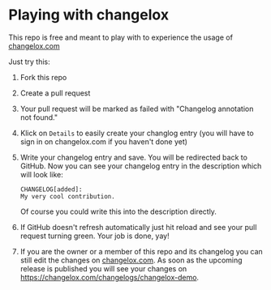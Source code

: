 # Playing with changelox
This repo is free and meant to play with to experience the usage of [changelox.com](https://changelox.com)

Just try this:
1. Fork this repo
2. Create a pull request
3. Your pull request will be marked as failed with "Changelog annotation not found."
4. Klick on `Details` to easily create your changlog entry (you will have to sign in on changelox.com if you haven't done yet)
5. Write your changelog entry and save. You will be redirected back to GitHub.
    Now you can see your changelog entry in the description which will look like:
    ```
    CHANGELOG[added]:
    My very cool contribution.
    ```

    Of course you could write this into the description directly.
6. If GitHub doesn't refresh automatically just hit reload and see your pull request turning green. Your job is done, yay!
7.  If you are the owner or a member of this repo and its changelog you can still edit the changes on [changelox.com](https://changelox.com). As soon as the upcoming release is published you will see your changes on https://changelox.com/changelogs/changelox-demo.
